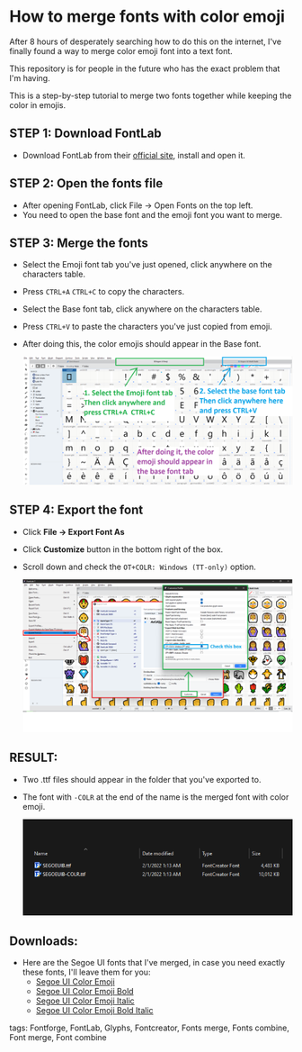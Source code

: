 # How to merge fonts with color emoji

After 8 hours of desperately searching how to do this on the internet, I've finally found a way to merge color emoji font into a text font.

This repository is for people in the future who has the exact problem that I'm having.

This is a step-by-step tutorial to merge two fonts together while keeping the color in emojis.

## STEP 1: Download FontLab
- Download FontLab from their [official site](https://www.fontlab.com/), install and open it.


## STEP 2: Open the fonts file

- After opening FontLab, click File -> Open Fonts on the top left.
- You need to open the base font and the emoji font you want to merge.

## STEP 3: Merge the fonts
- Select the Emoji font tab you've just opened, click anywhere on the characters table.
- Press `CTRL+A` `CTRL+C` to copy the characters.
- Select the Base font tab, click anywhere on the characters table.
- Press `CTRL+V` to paste the characters you've just copied from emoji.
- After doing this, the color emojis should appear in the Base font.

    ![merge](./merge.png)

## STEP 4: Export the font
- Click **File -> Export Font As**
- Click **Customize** button in the bottom right of the box.
- Scroll down and check the `OT+COLR: Windows (TT-only)` option.

    ![export](./export.png)

## RESULT:
- Two .ttf files should appear in the folder that you've exported to.
- The font with `-COLR` at the end of the name is the merged font with color emoji.

    ![result](./result.png)

## Downloads:
- Here are the Segoe UI fonts that I've merged, in case you need exactly these fonts, I'll leave them for you:
    - [Segoe UI Color Emoji](./seguiemj.ttf)
    - [Segoe UI Color Emoji Bold](./seguiemj_bold.ttf)
    - [Segoe UI Color Emoji Italic](./seguiemj_italic.ttf)
    - [Segoe UI Color Emoji Bold Italic](./seguiemj_bold_italic.ttf)

tags: Fontforge, FontLab, Glyphs, Fontcreator, Fonts merge, Fonts combine, Font merge, Font combine